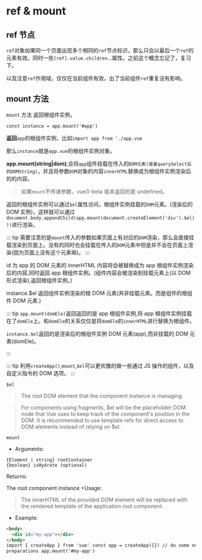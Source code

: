 # ref & mount

## ref 节点

`ref`对象如果同一个页面出现多个相同的`ref`节点标识，那么只会以最后一个`ref`的元素有效。同时一些`[ref].value.children`...属性。之前这个概念忘记了，复习下。

以及注意`ref`作用域，仅仅在当前组件有效，出了当前组件`ref`重复没有影响。

## mount 方法

`mount` 方法 返回根组件实例，

`const instance = app.mount('#app')`

**返回**`app`的根组件实例，比如`import app from './app.vue`

那么`instance`就是`app.vue`的根组件实例对象。

**app.mount(string|dom)**,会将`app`组件挂载在传入的`DOM元素(或者querySelect后的DOMString)`，并且将参数`DOM`对象的内容`innerHTML`替换成为根组件实例渲染后的的内容。

> 如果`mount`不传递参数，vue3-beta 版本返回的是 undefined。

返回的根组件实例可以通过`$el`属性访问，根组件实例挂载的`DOM`元素。(渲染后的 DOM 实例)，这样就可以通过`document.body.appendChild(app.mount(document.createElement('div').$el)))`进行渲染。

::: tip
需要注意的是`mount`传入的参数如果页面上有对应的`DOM`渲染，那么会直接挂载渲染到页面上。没有的同时也会挂载在传入的`DOM`元素中但是并不会在页面上渲染(因为页面上没有这个元素嘛)。
:::

id 为 app 的 DOM 元素的 innerHTML 内容将会被替换成为 app 根组件实例渲染后的内容,同时返回 app 根组件实例。(组件内容会被渲染到挂载元素上(以 DOM 形式渲染),返回根组件实例。)

instance.\$el 返回组件实例渲染的根 DOM 元素(并非挂载元素。而是组件的根组件 DOM 元素.)

::: tip
`app.mount(domEle)`返回返回的是 app 根组件实例,将 app 根组件实例挂载在了`domEle`上。和`domEle`的关系仅仅是将`domEle`的`innerHTML`进行替换为根组件。

`instance.$el`返回的是渲染后的根组件实例 DOM 元素(app),而非挂载的 DOM 元素(domEle)。

:::

::: tip
利用`createApp()`,`mount`,`$el`可以更优雅的做一些通过 JS 操作的组件，以及自定义指令的 DOM 选项。
:::

`$el`

> The root DOM element that the component instance is managing.

> For components using fragments, $el will be the placeholder DOM node that Vue uses to keep track of the component's position in the DOM. It is recommended to use template refs for direct access to DOM elements instead of relying on $el.

`mount`

- Arguments:

```
{Element | string} rootContainer
{boolean} isHydrate (optional)
```

Returns:

The root component instance
+Usage:

> The innerHTML of the provided DOM element will be replaced with the rendered template of the application root component.

- Example:

```html
<body>
  <div id="my-app"></div>
</body>
import { createApp } from 'vue' const app = createApp({}) // do some necessary
preparations app.mount('#my-app')
```
